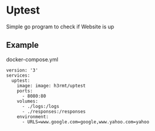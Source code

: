 # Uptest
Simple go program to check if Website is up

## Example
docker-compose.yml
```
version: '3'
services:
  uptest:
    image: image: h3rmt/uptest
    ports:
      - 8080:80
    volumes:
      - ./logs:/logs
      - ./responses:/responses
    environment:
      - URLS=www.google.com=google,www.yahoo.com=yahoo
```
